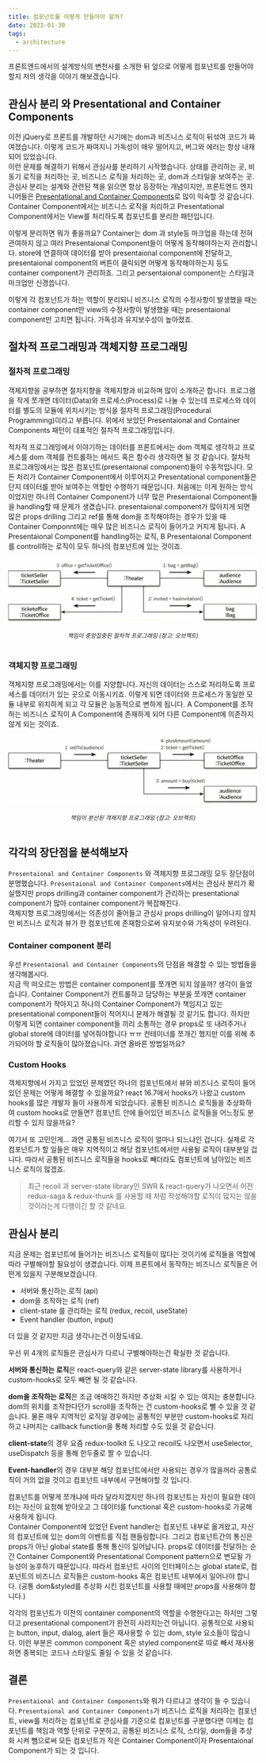 ```yaml
---
title: 컴포넌트를 어떻게 만들어야 할까?
date: 2022-01-30
tags:
  - architecture
---
```


프론트엔드에서의 설계방식의 변천사를 소개한 뒤 앞으로 어떻게 컴포넌트를 만들어야 할지 저의 생각을 이야기 해보겠습니다.

<!--truncate-->

## 관심사 분리 와 Presentational and Container Components

이전 jQuery로 프론트를 개발하던 시기에는 dom과 비즈니스 로직이 뒤섞여 코드가 짜여졌습니다. 이렇게 코드가 짜여지니 가독성이 매우 떨어지고, 버그와 에러는 항상 내재되어 있었습니다.  
이런 문제를 해결하기 위해서 관심사를 분리하기 시작했습니다. 상태를 관리하는 곳, 비동기 로직을 처리하는 곳, 비즈니스 로직을 처리하는 곳, dom과 스타일을 보여주는 곳.  
관심사 분리는 설계와 관련된 책을 읽으면 항상 등장하는 개념이지만, 프론트엔드 엔지니어들은 [Presentational and Container Components](https://medium.com/@dan_abramov/smart-and-dumb-components-7ca2f9a7c7d0)로 많이 익숙할 것 같습니다.
Container Component에서는 비즈니스 로직을 처리하고 Presentational Component에서는 View를 처리하도록 컴포넌트를 분리한 패턴입니다.

이렇게 분리하면 뭐가 좋을까요? Container는 dom 과 style등 마크업을 하는데 전혀 관여하지 않고 여러 Presentaional Component들이 어떻게 동작해야하는지 관리합니다. store에 연결하여 데이터를 받아 presentaional component에 전달하고, presentaional component의 버튼이 클릭되면 어떻게 동작해야하는지 등도 container component가 관리하죠. 그리고 persentaional component는 스타일과 마크업만 신경씁니다.

이렇게 각 컴포넌트가 하는 역할이 분리되니 비즈니스 로직의 수정사항이 발생했을 때는 container component만 view의 수정사항이 발생했을 때는 presentaional component만 고치면 됩니다. 가독성과 유지보수성이 높아졌죠.

## 절차적 프로그래밍과 객체지향 프로그래밍

### 절차적 프로그래밍

객체지향을 공부하면 절차지향을 객체지향과 비교하며 많이 소개하곤 합니다. 프로그램을 작게 쪼개면 데이터(Data)와 프로세스(Process)로 나눌 수 있는데 프로세스와 데이터를 별도의 모듈에 위치시키는 방식을 절차적 프로그래밍(Procedural Programming)이라고 부릅니다. 위에서 보았던 Presentaional and Container Components 패턴이 대표적인 절차적 프로그래밍입니다.

적차적 프로그래밍에서 이야기하는 데이터를 프론트에서는 dom 객체로 생각하고 프로세스를 dom 객체를 컨트롤하는 메서드 혹은 함수라 생각하면 될 것 같습니다. 절차적 프로그래밍에서는 많은 컴포넌트(presentaional component)들이 수동적입니다. 모든 처리가 Container Component에서 이루어지고 Presentational component들은 단지 데이터를 받아 보여주는 역할만 수행하기 때문입니다. 처음에는 이게 원하는 방식이었지만 하나의 Container Component가 너무 많은 Presentaional Component들을 handling할 때 문제가 생겼습니다. presentaional component가 많아지게 되면 많은 props drilling 그리고 ref를 통해 dom을 조작해야하는 경우가 있을 때 Container Componnt에는 매우 많은 비즈니스 로직이 들어가고 커지게 됩니다. A Presentaional Component를 handling하는 로직, B Presentaional Component를 controll하는 로직이 모두 하나의 컴포넌트에 있는 것이죠.

![img](./images/절차적-프로그래밍.jpeg)

<center><small><em>책임이 중앙집중된 절차적 프로그래밍 (참고: 오브젝트)</em></small></center>
<br/>

### 객체지향 프로그래밍

객체지향 프로그래밍에서는 이를 지양합니다. 자신의 데이터는 스스로 처리하도록 프로세스를 데이터가 있는 곳으로 이동시키죠. 이렇게 되면 데이터와 프로세스가 동일한 모듈 내부로 위치하게 되고 각 모듈은 능동적으로 변하게 됩니다. A Component를 조작하는 비즈니스 로직이 A Component에 존재하게 되어 다른 Component에 의존하지 않게 되는 것이죠.

![img](./images/객체지향-프로그래밍.jpeg)

<center><small><em>책임이 분산된 객체지향 프로그래밍 (참고: 오브젝트)</em></small></center>
<br/>

## 각각의 장단점을 분석해보자

`Presentaional and Container Components` 와 객체지향 프로그래밍 모두 장단점이 분명했습니다.
`Presentaional and Container Components`에서는 관심사 분리가 확실했지만 props drilling과 container component가 관리하는 presentational component가 많아 container component가 복잡해진다.  
객체지향 프로그래밍에서는 의존성이 줄어들고 관심사 props drilling이 일어나지 않지만 비즈니스 로직과 뷰가 한 컴포넌트에 존재함으로써 유지보수와 가독성이 우려된다.

### Container component 분리

우선 `Presentaional and Container Components`의 단점을 해결할 수 있는 방법들을 생각해봅시다.  
지금 딱 떠오르는 방법은 container component를 쪼개면 되지 않을까? 생각이 들었습니다. Container Component가 컨트롤하고 담당하는 부분을 쪼개면 container component가 작아지고 하나의 Container Component가 책임지고 있는 presentational component들이 적어지니 문제가 해결될 것 같기도 합니다. 하지만 이렇게 되면 container component들 끼리 소통하는 경우 props로 또 내려주거나 global store에 데이터를 넣어줘야합니다 ㅠㅠ 컨테이너를 쪼개긴 했지만 이를 위해 추가되어야 할 로직들이 많아졌습니다. 과연 올바른 방법일까요?

### Custom Hooks

객체지향에서 가지고 있었던 문제였던 하나의 컴포넌트에서 뷰와 비즈니스 로직이 들어있던 문제는 어떻게 해결할 수 있을까요? react 16.7에서 hooks가 나왔고 custom hooks를 많은 개발자 들이 사용하게 되었습니다. 공통된 비즈니스 로직들을 추상화하여 custom hooks로 만들면? 컴포넌트 안에 들어있던 비즈니스 로직들을 어느정도 분리할 수 있지 않을까요?

여기서 또 고민인게... 과연 공통된 비즈니스 로직이 얼마나 되느냐인 겁니다. 실제로 각 컴포넌트가 할 일들은 매우 지역적이고 해당 컴포넌트에서만 사용될 로직이 대부분일 겁니다. 따라서 공통된 비즈니스 로직들을 hooks로 빼더라도 컴포넌트에 남아있는 비즈니스 로직이 많겠죠.

> 최근 recoil 과 server-state library인 SWR & react-query가 나오면서 이전 redux-saga & redux-thunk 를 사용할 때 처럼 작성해야할 로직이 많지는 않을 것이라는게 다행이긴 할 것 같네요.

## 관심사 분리

지금 문제는 컴포넌트에 들어가는 비즈니스 로직들이 많다는 것이기에 로직들을 역할에 따라 구별해야할 필요성이 생겼습니다. 이제 프론트에서 동작하는 비즈니스 로직들은 어떤게 있을지 구분해보겠습니다.

- 서버와 통신하는 로직 (api)
- dom을 조작하는 로직 (ref)
- client-state 를 관리하는 로직 (redux, recoil, useState)
- Event handler (button, input)

더 있을 것 같지만 지금 생각나는건 이정도네요.

우선 위 4개의 로직들은 관심사가 다르니 구별해야하는건 확실한 것 같습니다.

**서버와 통신하는 로직**은 react-query와 같은 server-state library를 사용하거나 custom-hooks로 모두 빼면 될 것 같습니다.

**dom을 조작하는 로직**은 조금 애매하긴 하지만 추상화 시킬 수 있는 여지는 충분합니다. dom의 위치를 조작한다던가 scroll을 조작하는 건 custom-hooks로 뺄 수 있을 것 같습니다. 물론 매우 지역적인 로직일 경우에는 공통적인 부분만 custom-hooks로 처리하고 나머지는 callback function을 통해 처리할 수도 있을 것 같습니다.

**client-state**의 경우 요즘 redux-toolkit 도 나오고 recoil도 나오면서 useSelector, useDispatch 등을 통해 한두줄로 짤 수 있습니다.

**Event-handler**의 경우 대부분 해당 컴포넌트에서만 사용되는 경우가 많을꺼라 공통로직이 거의 없을 것이고 컴포넌트 내부에서 구현해야할 것 입니다.

컴포넌트를 어떻게 쪼개냐에 따라 달라지겠지만 하나의 컴포넌트는 자신이 필요한 데이터는 자신이 요청해 받아오고 그 데이터를 functional 혹은 custom-hooks로 가공해 사용하게 됩니다.  
Container Component에 있었던 Event handler는 컴포넌트 내부로 옮겨왔고, 자신의 컴포넌트에 있는 dom의 이벤트를 직접 핸들링합니다. 그리고 컴포넌트간의 통신은 props가 아닌 global state를 통해 통신이 일어납니다. props로 데이터를 전달하는 순간 Container Component와 Presentational Component pattern으로 변모될 가능성이 농후하기 때문입니다. 따라서 컴포넌트 사이의 인터페이스는 global state로, 컴포넌트의 비즈니스 로직들은 custom-hooks 혹은 컴포넌트 내부에서 일어나야 합니다. (공통 dom&styled를 추상화 시킨 컴포넌트를 사용할 때에만 props를 사용해야 합니다.)

각각의 컴포넌트가 이전의 container component의 역할을 수행한다고는 하지만 그렇다고 presentational component가 완전히 사라지는건 아닙니다. 공통적으로 사용되는 button, input, dialog, alert 들은 재사용할 수 있는 dom, style 요소들이 많습니다. 이런 부분은 common component 혹은 styled component로 따로 빼서 재사용하면 중복되는 코드나 스타일도 줄일 수 있을 것 같습니다.

## 결론

`Presentaional and Container Components`와 뭐가 다르냐고 생각이 들 수 있습니다. `Presentaional and Container Components`가 비즈니스 로직을 처리하는 컴포넌트, view를 처리하는 컴포넌트로 관심사를 기준으로 컴포넌트를 구분했다면 이제는 컴포넌트를 책임과 역할 단위로 구분하고, 공통된 비즈니스 로직, 스타일, dom들을 추상화 시켜 뺌으로써 모든 컴포넌트가 작은 Container Component이자 Presentaional Component가 되는 것 입니다.
